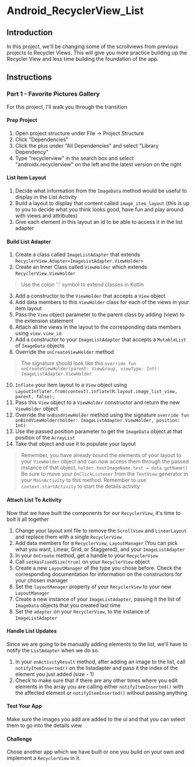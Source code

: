 # Android_RecyclerView_List

## Introduction

In this project, we'll be changing some of the scrollviews from previous projects to Recycler Views. This will give you more practice building up the Recycler View and less time building the foundation of the app.

## Instructions

### Part 1 - Favorite Pictures Gallery

For this project, I'll walk you through the transition

#### Prep Project
1. Open project structure under File -> Project Structure
2. Click "Dependencies"
3. Click the plus under "All Dependencies" and select "Library Dependency"
4. Type "recyclerview" in the search box and select "androidx.recyclerview" on the left and the latest version on the right

#### List Item Layout
1. Decide what information from the `ImageData` method would be useful to display in the List Activity
2. Build a layout to display that content called `image_item_layout` (this is up to you to decide what you think looks good, have fun and play around with views and attributes)
3. Give each element in this layout an id to be able to access it in the list adapter

#### Build List Adapter
1. Create a class called `ImageListAdapter` that extends `RecyclerView.Adapter<ImageListAdapter.ViewHolder>`
2. Create an Inner Class called `ViewHolder` which extends `RecyclerView.ViewHolder`
> Use the colon ':' symbol to extend classes in Kotlin
3. Add a constructor to the `ViewHolder` that accepts a `View` object
4. Add data members to this `ViewHolder` class for each of the views in your item layout
5. Pass the `View` object parameter to the parent class by adding (view) to the extension statement
6. Attach all the views in the layout to the corresponding data members using `view.view_id`
8. Add a constructor to your `ImageListAdapter` that accepts a `MutableList` of `ImageData` objects
9. Override the `onCreateViewHolder` method
> The signature should look like this `override fun onCreateViewHolder(parent: ViewGroup, viewType: Int): ImageListAdapter.ViewHolder`  

10. `Inflate` your item layout to a `View` object using `LayoutInflater.from(context).inflate(R.layout.image_list_view, parent, false);`
11. Pass this `View` object to a `ViewHolder` constructor and return the new `ViewHolder` object
12. Override the `onBindViewHolder` method using the signature `override fun onBindViewHolder(holder: ImageListAdapter.ViewHolder, position: Int)`
13. Use the passed position parameter to get the `ImageData` object at that position of the `ArrayList`
14. Take that object and use it to populate your layout
> Remember, you have already bound the elements of your layout to your `ViewHolder` object and can now access them through the passed instance of that object, `holder.textImageName.text = data.getName()`  
> Be sure to move your `OnClickListener` from the `TextView` generator in your `MainActivity` to this method. Remember to use `context.startActivity` to start the details activity
 
#### Attach List To Activity
Now that we have built the components for our `RecyclerView`, it's time to bolt it all together
1. Change your layout xml file to remove the `ScrollView` and `LinearLayout` and replace them with a single `RecyclerView`
2. Add data members for a `RecyclerView`, `LayoutManager` (You can pick what you want, Linear, Grid, or Staggered), and your `ImageListAdapter`
3. In your `OnCreate` method, get a handle to your `RecyclerView`
4. Call `setHasFixedSize(true)` on your `RecyclerView` object
5. Create a new `LayoutManager` of the type you chose before. Check the corresponding documentation for information on the constructors for your chosen manager
6. Set the `layoutManager` property of your `RecyclerView` to your new `LayoutManager`
7. Create a new instance of your `ImageListAdapter`, passing it the list of `ImageData` objects that you created last time
8. Set the `adapter` on your `RecyclerView`, to the instance of `ImageListAdapter`

#### Handle List Updates
Since we are going to be manually adding elements to the list, we'll have to notify the `ListAdapter` when we do so.
1. In your `onActivityResult` method, after adding an image to the list, call `notifyItemInserted()` on the listadapter and pass it the index of the element you just added (size - 1)
2. Check to make sure that if there are any other times where you edit elements in the array you are calling either `notifyItemInserted()` with the affected element or `notifyItemInserted()` without passing anything

#### Test Your App
Make sure the images you add are added to the ui and that you can select them to go into the details view

#### Challenge
Chose another app which we have built or one you build on your own and implement a `RecyclerView` in it.

